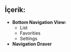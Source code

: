 ## İçerik:
- **Bottom Navigation View:**
  - List
  - Favorities
  - Settings
- **Navigation Draver**
